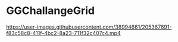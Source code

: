 # GGChallangeGrid


https://user-images.githubusercontent.com/38994661/205367691-f83c58c8-411f-4bc2-8a23-711f32c407c4.mp4

